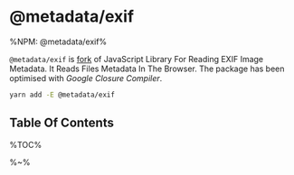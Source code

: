 # @metadata/exif

%NPM: @metadata/exif%

`@metadata/exif` is [fork](https://github.com/exif-js/exif-js) of JavaScript Library For Reading EXIF Image Metadata. It Reads Files Metadata In The Browser. The package has been optimised with _Google Closure Compiler_.

```sh
yarn add -E @metadata/exif
```

## Table Of Contents

%TOC%

%~%